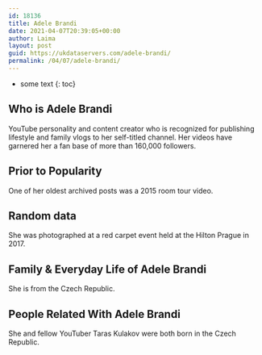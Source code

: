 ```yaml
---
id: 18136
title: Adele Brandi
date: 2021-04-07T20:39:05+00:00
author: Laima
layout: post
guid: https://ukdataservers.com/adele-brandi/
permalink: /04/07/adele-brandi/
---
```


* some text
{: toc}


## Who is Adele Brandi
                  
                  
                  
YouTube personality and content creator who is recognized for publishing lifestyle and family vlogs to her self-titled channel. Her videos have garnered her a fan base of more than 160,000 followers. 
                  
              
            
              
            
                
                
                
## Prior to Popularity
                  
                  
                  
One of her oldest archived posts was a 2015 room tour video. 
                  
              
            
              
            
                
                
                
## Random data
                  
                  
                  
She was photographed at a red carpet event held at the Hilton Prague in 2017. 
                  
              
            
              
            
                
                
                
## Family & Everyday Life of Adele Brandi
                  
                  
                  
She is from the Czech Republic. 
                  
              
            
              
            
                
                
                
## People Related With Adele Brandi
                  
                  
                  
She and fellow YouTuber Taras Kulakov were both born in the Czech Republic.  
                  
              
            
              
            
                
              
            
              
              
            
            
              
            
          
          
          